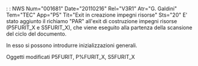  :  : NWS Num="001681" Date="20110216" Rel="V3R1" Atr="G. Galdini" Tem="TEC" App="P5" Tit="Exit in creazione impegni risorse" Sts="20"
E' stato aggiunto il richiamo "PAR" all'exit di costruzione impegni risorse (P5FURIT_X e S5FURIT_X),
che viene eseguito alla partenza della scansione del ciclo del documento.

In esso si possono introdurre inizializzazioni generali.

Oggetti modificati
P5FURIT, P%FURIT_X, S5FURIT_X
